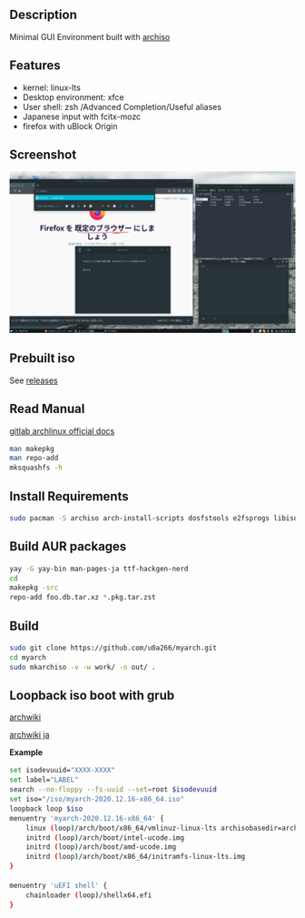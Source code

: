 ## Description

Minimal GUI Environment built with [archiso](https://gitlab.archlinux.org/archlinux/archiso)

## Features

- kernel: linux-lts
- Desktop environment: xfce
- User shell: zsh /Advanced Completion/Useful aliases
- Japanese input with fcitx-mozc
- firefox with uBlock Origin

## Screenshot

<img src="./image.png" title="screenshot1">

## Prebuilt iso

See [releases](https://github.com/u0a266/myarch/releases)

## Read Manual

[gitlab archlinux official docs](https://gitlab.archlinux.org/archlinux/archiso/-/tree/master/docs)

```bash
man makepkg
man repo-add
mksquashfs -h
```

## Install Requirements

```bash
sudo pacman -S archiso arch-install-scripts dosfstools e2fsprogs libisoburn mtools squashfs-tools --needed
```

## Build AUR packages

```bash
yay -G yay-bin man-pages-ja ttf-hackgen-nerd
cd 
makepkg -src
repo-add foo.db.tar.xz *.pkg.tar.zst
```

## Build

```bash
sudo git clone https://github.com/u0a266/myarch.git
cd myarch
sudo mkarchiso -v -w work/ -o out/ . 
```

## Loopback iso boot with grub 

[archwiki](https://wiki.archlinux.org/index.php/Multiboot_USB_drive)

[archwiki ja](https://wiki.archlinux.jp/index.php/%E3%83%9E%E3%83%AB%E3%83%81%E3%83%96%E3%83%BC%E3%83%88_USB_%E3%83%89%E3%83%A9%E3%82%A4%E3%83%96)

__Example__

```bash
set isodevuuid="XXXX-XXXX"
set label="LABEL"
search --no-floppy --fs-uuid --set=root $isodevuuid
set iso="/iso/myarch-2020.12.16-x86_64.iso"
loopback loop $iso
menuentry 'myarch-2020.12.16-x86_64' {
    linux (loop)/arch/boot/x86_64/vmlinuz-linux-lts archisobasedir=arch archisolabel=$label img_dev=/dev/disk/by-uuid/$isodevuuid img_loop=$iso earlymodules=loop
    initrd (loop)/arch/boot/intel-ucode.img
    initrd (loop)/arch/boot/amd-ucode.img
    initrd (loop)/arch/boot/x86_64/initramfs-linux-lts.img
}

menuentry 'uEFI shell' {
    chainloader (loop)/shellx64.efi
}
```
